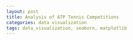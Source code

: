 ```yaml
---
layout: post
title: Analysis of ATP Tennis Competitions
categories: data visualization
tags: data_visualization, seaborn, matplotlib
---
```



